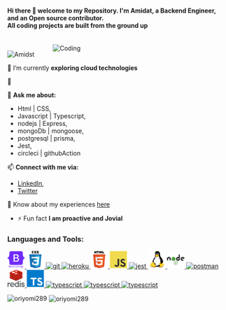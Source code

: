 <h4 align= "left"> Hi there 👋 welcome to my Repository. I'm Amidat, a Backend Engineer, and an Open source contributor. <br> All coding projects are built from the ground up </h4>
<br><img align= "right" alt= "Coding" width="400" src="https://tinyurl.com/4rrj2czu">

<p align="left"> <img src="https://komarev.com/ghpvc/?username=oriyomi289&label=Profile%20views&color=0e75b6&style=flat" alt="Amidst" /> </p>

 🔭 I’m currently **exploring cloud technologies**

 🌱

 💬 **Ask me about:**
* Html | CSS, 
* Javascript | Typescript, 
* nodejs | Express, 
* mongoDb | mongoose, 
* postgresql | prisma, 
* Jest,
* circleci | githubAction

 📫 **Connect with me via:**
 
- [LinkedIn](https://www.linkedin.com/in/ameedat/),
- [Twitter](https://twitter.com/HER_sake_)

 📄 Know about my experiences [here](https://tinyurl.com/dk9xjj8k)

- ⚡ Fun fact **I am proactive and Jovial**

<h3 align="left">Languages and Tools:</h3>
<p align="left"> 
 <a href="https://getbootstrap.com" target="_blank" rel="noreferrer"> 
   <img src="https://raw.githubusercontent.com/devicons/devicon/master/icons/bootstrap/bootstrap-plain-wordmark.svg" alt="bootstrap" width="40" height="40"/> 
 </a> 
 <a href="https://www.w3schools.com/css/" target="_blank" rel="noreferrer"> 
   <img src="https://raw.githubusercontent.com/devicons/devicon/master/icons/css3/css3-original-wordmark.svg" alt="css3" width="40" height="40"/> 
 </a> 
 <a href="https://expressjs.com" target="_blank" rel="noreferrer"> 
   <img src="https://www.vectorlogo.zone/logos/git-scm/git-scm-icon.svg" alt="git" width="40" height="40"/> 
 </a> 
 <a href="https://heroku.com" target="_blank" rel="noreferrer"> 
   <img src="https://www.vectorlogo.zone/logos/heroku/heroku-icon.svg" alt="heroku" width="40" height="40"/> 
 </a> 
 <a href="https://www.w3.org/html/" target="_blank" rel="noreferrer"> 
   <img src="https://raw.githubusercontent.com/devicons/devicon/master/icons/html5/html5-original-wordmark.svg" alt="html5" width="40" height="40"/> 
 </a> 
 <a href="https://developer.mozilla.org/en-US/docs/Web/JavaScript" target="_blank" rel="noreferrer"> 
   <img src="https://raw.githubusercontent.com/devicons/devicon/master/icons/javascript/javascript-original.svg" alt="javascript" width="40" height="40"/> 
 </a> 
 <a href="https://jestjs.io" target="_blank" rel="noreferrer"> 
   <img src="https://www.vectorlogo.zone/logos/jestjsio/jestjsio-icon.svg" alt="jest" width="40" height="40"/> 
 </a> 
 <a href="https://www.linux.org/" target="_blank" rel="noreferrer"> 
   <img src="https://raw.githubusercontent.com/devicons/devicon/master/icons/linux/linux-original.svg" alt="linux" width="40" height="40"/> 
 </a> 
 <a href="https://nodejs.org" target="_blank" rel="noreferrer"> 
   <img src="https://raw.githubusercontent.com/devicons/devicon/master/icons/nodejs/nodejs-original-wordmark.svg" alt="nodejs" width="40" height="40"/> 
 </a> 
 <a href="https://postman.com" target="_blank" rel="noreferrer"> 
   <img src="https://www.vectorlogo.zone/logos/getpostman/getpostman-icon.svg" alt="postman" width="40" height="40"/> 
 </a> 
 <a href="https://redis.io" target="_blank" rel="noreferrer"> 
   <img src="https://raw.githubusercontent.com/devicons/devicon/master/icons/redis/redis-original-wordmark.svg" alt="redis" width="40" height="40"/> </a> 
 <a href="https://www.typescriptlang.org/" target="_blank" rel="noreferrer"> 
   <img src="https://raw.githubusercontent.com/devicons/devicon/master/icons/typescript/typescript-original.svg" alt="typescript" width="40" height="40"/> 
 </a>
 <a href="https://learn.mongodb.com/" target="_blank" rel="noreferrer"> 
   <img src="https://cdn.jsdelivr.net/gh/devicons/devicon/icons/mongodb/mongodb-original-wordmark.svg" alt="typescript" width="40" height="40"/> 
 </a>
  <a href="https://www.postgresql.org/docs/current/ddl.html" target="_blank" rel="noreferrer"> 
   <img src="https://cdn.jsdelivr.net/gh/devicons/devicon/icons/postgresql/postgresql-plain-wordmark.svg" alt="typescript" width="40" height="40"/> 
 </a>
 <a href="https://circleci.com/" target="_blank" rel="noreferrer"> 
   <img src="https://cdn.jsdelivr.net/gh/devicons/devicon/icons/circleci/circleci-plain-wordmark.svg" alt="typescript" width="40" height="40"/> 
 </a>
</p>

<p><img align="left" src="https://github-readme-stats.vercel.app/api/top-langs?username=Amidsts&show_icons=true&locale=en&layout=compact" alt="oriyomi289" /></p>

<p>&nbsp;<img align="center" src="https://github-readme-stats.vercel.app/api?username=Amidsts&show_icons=true&locale=en" alt="oriyomi289" /></p>

